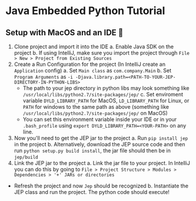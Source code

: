 # Java Embedded Python Tutorial

## Setup with MacOS and an IDE 🚀 

1. Clone project and import it into the IDE
 a. Enable Java SDK on the project
 b. If using IntelliJ, make sure you import the project through `File > New > Project from Existing Sources`
2. Create a Run Configuration for the project (In IntelliJ create an `Application` config)
  a. Set ``Main class`` as `com.company.Main`
  b. Set `Program Arguments` as `-i -Djava.library.path=<PATH-TO-YOUR-JEP-DIRECTORY-IN-PYTHON-LIBS>`
   - The path to your jep directory in python libs may look something like `/usr/local/libs/python2.7/site-packages/jep/`
  c. Set enviroment variable `DYLD_LIBRARY_PATH` for MacOS, `LD_LIBRARY_PATH` for Linux, or `PATH` for windows to the same path as above (something like `/usr/local/libs/python2.7/site-packages/jep/` on MacOS)
   - You can set this environment variable inside your IDE or in your `.bash_profile` using `export DYLD_LIBRARY_PATH=<YOUR-PATH>` on any line.
3. Now you'll need to get the JEP jar to the project
 a. Run `pip install jep` in the project
 b. Alternatively, download the JEP source code and then run `python setup.py build install`, the jar file should then be in `jep/build`
4. Link the JEP jar to the project
 a. Link the jar file to your project. In IntelliJ you can do this by going to `File > Project Structure > Modules > Dependencies > '+' JARs or directories`
  - Refresh the project and now `Jep` should be recognized
 b. Instantiate the JEP class and run the project. The python code should execute!
